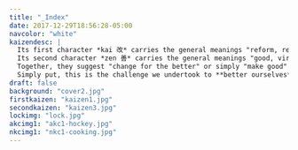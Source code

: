 ```yaml
---
title: "_Index"
date: 2017-12-29T18:56:28-05:00
navcolor: "white"
kaizendesc: |
  Its first character *kai 改* carries the general meanings "reform, renew, change, make".
  Its second character *zen 善* carries the general meanings "good, virtuous".
  Together, they suggest "change for the better" or simply "make good" – what we in English would call "improve" or "improvement".
  Simply put, this is the challenge we undertook to **better ourselves**.
draft: false
background: "cover2.jpg"
firstkaizen: "kaizen1.jpg"
secondkaizen: "kaizen3.jpg"
lockimg: "lock.jpg"
akcimg1: "akc1-hockey.jpg"
nkcimg1: "nkc1-cooking.jpg"
---
```

